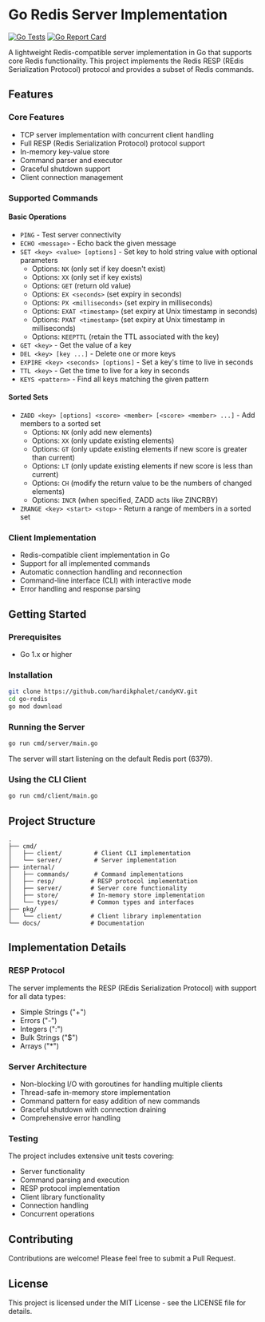 # Go Redis Server Implementation

[![Go Tests](https://github.com/hardikphalet/candyKV/actions/workflows/go.yml/badge.svg)](https://github.com/hardikphalet/candyKV/actions/workflows/go.yml)
[![Go Report Card](https://goreportcard.com/badge/github.com/hardikphalet/go-redis)](https://goreportcard.com/report/github.com/hardikphalet/go-redis)

A lightweight Redis-compatible server implementation in Go that supports core Redis functionality. This project implements the Redis RESP (REdis Serialization Protocol) protocol and provides a subset of Redis commands.

## Features

### Core Features
- TCP server implementation with concurrent client handling
- Full RESP (Redis Serialization Protocol) protocol support
- In-memory key-value store
- Command parser and executor
- Graceful shutdown support
- Client connection management

### Supported Commands

#### Basic Operations
- `PING` - Test server connectivity
- `ECHO <message>` - Echo back the given message
- `SET <key> <value> [options]` - Set key to hold string value with optional parameters
  - Options: `NX` (only set if key doesn't exist)
  - Options: `XX` (only set if key exists)
  - Options: `GET` (return old value)
  - Options: `EX <seconds>` (set expiry in seconds)
  - Options: `PX <milliseconds>` (set expiry in milliseconds)
  - Options: `EXAT <timestamp>` (set expiry at Unix timestamp in seconds)
  - Options: `PXAT <timestamp>` (set expiry at Unix timestamp in milliseconds)
  - Options: `KEEPTTL` (retain the TTL associated with the key)
- `GET <key>` - Get the value of a key
- `DEL <key> [key ...]` - Delete one or more keys
- `EXPIRE <key> <seconds> [options]` - Set a key's time to live in seconds
- `TTL <key>` - Get the time to live for a key in seconds
- `KEYS <pattern>` - Find all keys matching the given pattern

#### Sorted Sets
- `ZADD <key> [options] <score> <member> [<score> <member> ...]` - Add members to a sorted set
  - Options: `NX` (only add new elements)
  - Options: `XX` (only update existing elements)
  - Options: `GT` (only update existing elements if new score is greater than current)
  - Options: `LT` (only update existing elements if new score is less than current)
  - Options: `CH` (modify the return value to be the numbers of changed elements)
  - Options: `INCR` (when specified, ZADD acts like ZINCRBY)
- `ZRANGE <key> <start> <stop>` - Return a range of members in a sorted set

### Client Implementation
- Redis-compatible client implementation in Go
- Support for all implemented commands
- Automatic connection handling and reconnection
- Command-line interface (CLI) with interactive mode
- Error handling and response parsing

## Getting Started

### Prerequisites
- Go 1.x or higher

### Installation
```bash
git clone https://github.com/hardikphalet/candyKV.git
cd go-redis
go mod download
```

### Running the Server
```bash
go run cmd/server/main.go
```
The server will start listening on the default Redis port (6379).

### Using the CLI Client
```bash
go run cmd/client/main.go
```

## Project Structure
```
.
├── cmd/
│   ├── client/         # Client CLI implementation
│   └── server/         # Server implementation
├── internal/
│   ├── commands/       # Command implementations
│   ├── resp/          # RESP protocol implementation
│   ├── server/        # Server core functionality
│   ├── store/         # In-memory store implementation
│   └── types/         # Common types and interfaces
├── pkg/
│   └── client/        # Client library implementation
└── docs/              # Documentation
```

## Implementation Details

### RESP Protocol
The server implements the RESP (REdis Serialization Protocol) with support for all data types:
- Simple Strings ("+")
- Errors ("-")
- Integers (":")
- Bulk Strings ("$")
- Arrays ("*")

### Server Architecture
- Non-blocking I/O with goroutines for handling multiple clients
- Thread-safe in-memory store implementation
- Command pattern for easy addition of new commands
- Graceful shutdown with connection draining
- Comprehensive error handling

### Testing
The project includes extensive unit tests covering:
- Server functionality
- Command parsing and execution
- RESP protocol implementation
- Client library functionality
- Connection handling
- Concurrent operations

## Contributing
Contributions are welcome! Please feel free to submit a Pull Request.

## License
This project is licensed under the MIT License - see the LICENSE file for details.
